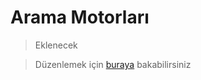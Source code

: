 # Arama Motorları

> Eklenecek

> Düzenlemek için [buraya](https://github.com/GokturkTalha/guvendekal.org/blob/main/docs/arama.md) bakabilirsiniz
